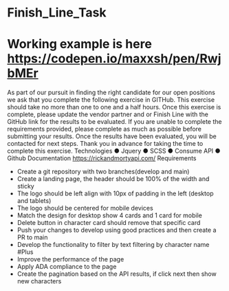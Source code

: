 # Finish_Line_Task
# Working example is here https://codepen.io/maxxsh/pen/RwjbMEr

As part of our pursuit in finding the right candidate for our open positions we ask that
you complete the following exercise in GITHub. This exercise should take no more than
one to one and a half hours. Once this exercise is complete, please update the vendor
partner and or Finish Line with the GitHub link for the results to be evaluated. If you are
unable to complete the requirements provided, please complete as much as possible
before submitting your results. Once the results have been evaluated, you will be
contacted for next steps.
Thank you in advance for taking the time to complete this exercise.
Technologies
● Jquery
● SCSS
● Consume API
● Github
Documentation
https://rickandmortyapi.com/
Requirements
- Create a git repository with two branches(develop and main)
- Create a landing page, the header should be 100% of the width and sticky
- The logo should be left align with 10px of padding in the left (desktop and tablets)
- The logo should be centered for mobile devices
- Match the design for desktop show 4 cards and 1 card for mobile
- Delete button in character card should remove that specific card
- Push your changes to develop using good practices and then create a PR to main
- Develop the functionality to filter by text filtering by character name
#Plus 
- Improve the performance of the page
- Apply ADA compliance to the page
- Create the pagination based on the API results, if click next then show new characters

